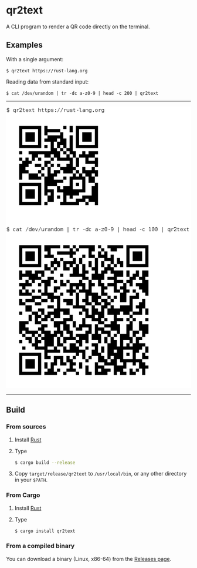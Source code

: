 # qr2text

A CLI program to render a QR code directly on the terminal.

## Examples

With a single argument:

    $ qr2text https://rust-lang.org

Reading data from standard input:

    $ cat /dev/urandom | tr -dc a-z0-9 | head -c 200 | qr2text 

---

![QR Examples](./imgs/qr-examples.png)

---

## Build

### From sources

1. Install [Rust](https://www.rust-lang.org/en-US/)

2. Type

    ```bash
    $ cargo build --release
    ```

3. Copy `target/release/qr2text` to `/usr/local/bin`, or any other directory in your `$PATH`.

### From Cargo

1. Install [Rust](https://www.rust-lang.org/en-US/)

2. Type

    ```bash
    $ cargo install qr2text
    ```

### From a compiled binary

You can download a binary (Linux, x86-64) from the [Releases page](https://github.com/ayosec/qr2text/releases).
